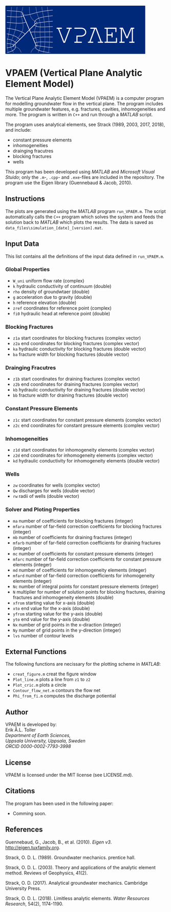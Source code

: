 ![VPAEM logo](https://github.com/eriktoller/VPAEM/blob/main/VPAEM_logo.png)
# VPAEM (Vertical Plane Analytic Element Model)
The Vertical Plane Analytic Element Model (VPAEM) is a computer program for modelling groundwater flow in the vertical plane. The program includes multiple groundwater features, e.g. fractures, cavities, inhomogeneities and more. The program is written in `C++` and run through a *MATLAB* script.

The program uses analytical elements, see Strack (1989, 2003, 2017, 2018), and include:
- constant pressure elements
- inhomogeneities
- drainging fracutres
- blocking fractures
- wells

This program has been developed using *MATLAB* and *Microsoft Visual Stuido*; only the `.m`-, `.cpp`- and `.exe`-files are included in the repository. The program use the Eigen library (Guennebaud & Jacob, 2010).

## Instructions
The plots are generated using the *MATLAB* program `run_VPAEM.m`. The script automatically calls the `C++` program which solves the system and feeds the solution back to *MATLAB* which plots the results. The data is saved as `data_files\simulation_[date]_[version].mat`.

## Input Data
This list contains all the definitions of the input data defined in `run_VPAEM.m`.

### Global Properties
- `W_uni` uniform flow rate (complex)
- `k` hydraulic conductivity of continuum (double)
- `rho` density of groundwtaer (double)
- `g` acceleration due to gravity (double)
- `h` reference elevation (double)
- `zref` coordinates for reference point (complex)
- `fi0` hydraulic head at reference point (double)
### Blocking Fractures
- `z1a` start coordinates for blocking fractures (complex vector)
- `z2a` end coordinates for blocking fractures (complex vector)
- `ka` hydraulic conductivity for blocking fractures (double vector)
- `ba` fracture width for blocking fractures (double vector)
### Drainging Fracutres
- `z1b` start coordinates for draining fractures (complex vector)
- `z2b` end coordinates for draining fractures (complex vector)
- `kb` hydraulic conductivity for draining fractures (double vector)
- `bb` fracture width for draining fractures (double vector)
### Constant Pressure Elements
- `z1c` start coordinates for constant pressure elements (complex vector)
- `z2c` end coordinates for constant pressure elements (complex vector)
### Inhomogeneities
- `z1d` start coordinates for inhomogeneity elements (complex vector)
- `z2d` end coordinates for inhomogeneity elements (complex vector)
- `kd` hydraulic conductivity for inhomogeneity elements (double vector)
### Wells
- `zw` coordinates for wells (complex vector)
- `Qw` discharges for wells (double vector)
- `rw` radii of wells (double vector)
### Solver and Ploting Properties
- `ma` number of coefficients for blocking fractures (integer)
- `mfara` number of far-field correction coefficients for blocking fractures (integer)
- `mb` number of coefficients for draining fractures (integer)
- `mfarb` number of far-field correction  coefficients for draining fractures (integer)
- `mc` number of coefficients for constant pressure elements (integer)
- `mfarc` number of far-field correction  coefficients for constant pressure elements (integer)
- `md` number of coefficients for inhomogeneity elements (integer)
- `mfard` number of far-field correction  coefficients for inhomogeneity elements (integer)
- `Nc` number of integral points for constant pressure elements (integer)
- `N` multiplier for number of solution points for blocking fractures, draining fractures and inhomogeneity elements (double)
- `xfrom` starting value for x-axis (double)
- `xto` end value for the x-axis (double)
- `yfrom` starting value for the y-axis (double)
- `yto` end value for the y-axis (double)
- `Nx` number of grid points in the x-diraction (integer)
- `Ny` number of grid points in the y-direction (integer)
- `lvs` number of contour levels

## External Functions
The following functions are necissary for the plotting scheme in *MATLAB*:
- `creat_figure.m` creat the figure window
- `Plot_line.m` plots a line from `z1` to `z2`
- `Plot_cric.m` plots a circle
- `Contour_flow_net.m` contours the flow net
- `Phi_from_fi.m` computes the discharge potiential

## Author
VPAEM is developed by:\
Erik Å.L. Toller\
*Department of Earth Sciences,*\
*Uppsala University, Uppsala, Sweden*\
*ORCID 0000-0002-7793-3998*

## License
VPAEM is licensed under the MIT license (see LICENSE.md).

## Citations
The program has been used in the following paper:
- Comming soon.

## References
Guennebaud, G., Jacob, B., et al. (2010). *Eigen v3*. http://eigen.tuxfamily.org.

Strack, O. D. L. (1989). Groundwater mechanics. prentice hall.

Strack, O. D. L. (2003). Theory and applications of the analytic element method. Reviews of Geophysics, 41(2).

Strack, O. D. (2017). Analytical groundwater mechanics. Cambridge University Press.

Strack, O. D. L. (2018). Limitless analytic elements. *Water Resources Research*, 54(2), 1174-1190.





